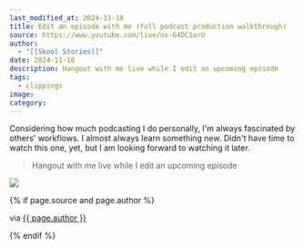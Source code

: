 ```yaml
---
last_modified_at: 2024-11-18
title: Edit an episode with me (full podcast production walkthrough)
source: https://www.youtube.com/live/nx-64DC1orU
author:
  - "[[Skool Stories]]"
date: 2024-11-18
description: Hangout with me live while I edit an upcoming episode
tags:
  - clippings
image: 
category:
---
```

Considering how much podcasting I do personally, I'm always fascinated by others' workflows. I almost always learn something new. Didn't have time to watch this one, yet, but I am looking forward to watching it later. 

> Hangout with me live while I edit an upcoming episode 

![](https://www.youtube.com/watch?v=live_chat)

{% if page.source and page.author %}
  <p>via <a href="{{ page.source }}">{{ page.author }}</a></p>
{% endif %}